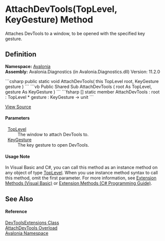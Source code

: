 # AttachDevTools(TopLevel, KeyGesture) Method


Attaches DevTools to a window, to be opened with the specified key gesture.



## Definition
**Namespace:** <a href="N_Avalonia">Avalonia</a>  
**Assembly:** Avalonia.Diagnostics (in Avalonia.Diagnostics.dll) Version: 11.2.0

<Tabs groupId="api-code-preview">
<TabItem value="csharp" label="C#">
```csharp
public static void AttachDevTools(
	this TopLevel root,
	KeyGesture gesture
)
```
</TabItem>
<TabItem value="vb" label="VB">
```vb
<ExtensionAttribute>
Public Shared Sub AttachDevTools ( 
	root As TopLevel,
	gesture As KeyGesture
)
```
</TabItem>
<TabItem value="fsharp" label="F#">
```fsharp
[<ExtensionAttribute>]
static member AttachDevTools : 
        root : TopLevel * 
        gesture : KeyGesture -> unit 
```
</TabItem>
</Tabs>



<a href="https://github.com/AvaloniaUI/Avalonia/tree/master/src/Avalonia.Diagnostics/DevToolsExtensions.cs#L28" title="View the source code">View Source</a>



#### Parameters
<dl><dt>  <a href="T_Avalonia_Controls_TopLevel">TopLevel</a></dt><dd>The window to attach DevTools to.</dd><dt>  <a href="T_Avalonia_Input_KeyGesture">KeyGesture</a></dt><dd>The key gesture to open DevTools.</dd></dl>

#### Usage Note
In Visual Basic and C#, you can call this method as an instance method on any object of type <a href="T_Avalonia_Controls_TopLevel">TopLevel</a>. When you use instance method syntax to call this method, omit the first parameter. For more information, see <a href="https://docs.microsoft.com/dotnet/visual-basic/programming-guide/language-features/procedures/extension-methods" target="_blank" rel="noopener noreferrer">Extension Methods (Visual Basic)</a> or <a href="https://docs.microsoft.com/dotnet/csharp/programming-guide/classes-and-structs/extension-methods" target="_blank" rel="noopener noreferrer">Extension Methods (C# Programming Guide)</a>.

## See Also


#### Reference
<a href="T_Avalonia_DevToolsExtensions">DevToolsExtensions Class</a>  
<a href="Overload_Avalonia_DevToolsExtensions_AttachDevTools">AttachDevTools Overload</a>  
<a href="N_Avalonia">Avalonia Namespace</a>  

